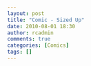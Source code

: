 ```yaml
---
layout: post
title: "Comic - Sized Up"
date: 2010-08-01 18:30
author: rcadmin
comments: true
categories: [Comics]
tags: []
---
```

<a href="http://bitsmack.com/comics/2010/08/01/comic-sized-up/"><img src="http://dl.bitsmack.com/uploads/2010/08/20100801.jpg" alt="" title="I think I'm going to go to another store now."  class="alignnone size-full wp-image-2047" /></a>
